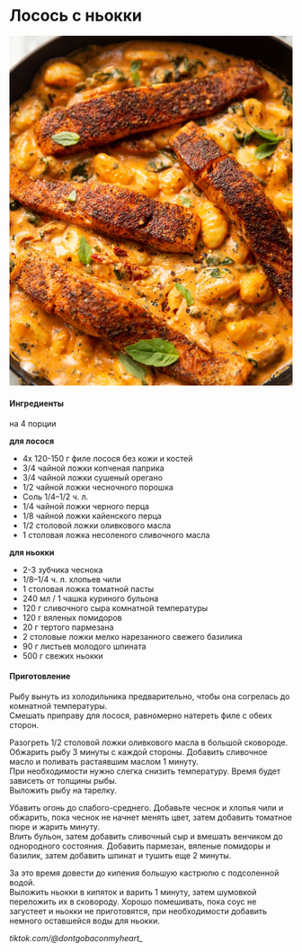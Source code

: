 ﻿---
image: ../pics/salmon-gnochi.jpg
---
# Лосось с ньокки

![Лосось с ньокки](../pics/salmon-gnochi.jpg)

#### Ингредиенты
на 4 порции

**для лосося**

* 4x 120-150 г филе лосося без кожи и костей
* 3/4 чайной ложки копченая паприка
* 3/4 чайной ложки сушеный орегано
* 1/2 чайной ложки чесночного порошка
* Соль 1/4–1/2 ч. л.
* 1/4 чайной ложки черного перца
* 1/8 чайной ложки кайенского перца
* 1/2 столовой ложки оливкового масла
* 1 столовая ложка несоленого сливочного масла

**для ньокки**

* 2-3 зубчика чеснока
* 1/8–1/4 ч. л. хлопьев чили
* 1 столовая ложка томатной пасты
* 240 мл / 1 чашка куриного бульона
* 120 г сливочного сыра комнатной температуры
* 120 г вяленых помидоров
* 20 г тертого пармезана
* 2 столовые ложки мелко нарезанного свежего базилика
* 90 г листьев молодого шпината
* 500 г свежих ньокки

#### Приготовление

Рыбу вынуть из холодильника предварительно, чтобы она согрелась до комнатной температуры.  
Смешать приправу для лосося, равномерно натереть филе с обеих сторон.

Разогреть 1/2 столовой ложки оливкового масла в большой сковороде. Обжарить рыбу 3 минуты с каждой стороны. Добавить сливочное масло и поливать растаявшим маслом 1 минуту.  
При необходимости нужно слегка снизить температуру. Время будет зависеть от толщины рыбы.  
Выложить рыбу на тарелку.

Убавить огонь до слабого-среднего. Добавьте чеснок и хлопья чили и обжарить, пока чеснок не начнет менять цвет, затем добавить томатное пюре и жарить минуту.  
Влить бульон, затем добавить сливочный сыр и вмешать венчиком до однородного состояния. Добавить пармезан, вяленые помидоры и базилик, затем добавить шпинат и тушить еще 2 минуты. 

За это время довести до кипения большую кастрюлю с подсоленной водой.  
Выложить ньокки в кипяток и варить 1 минуту, затем шумовкой переложить их в сковороду. Хорошо помешивать, пока соус не загустеет и ньокки не приготовятся, при необходимости добавить немного оставшейся воды для ньокки.

*tiktok.com/@dontgobaconmyheart_*
